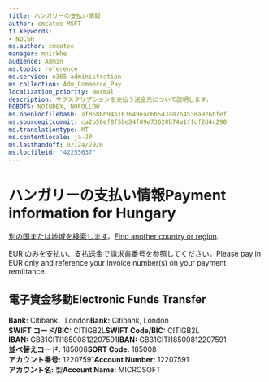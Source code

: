 ```yaml
---
title: ハンガリーの支払い情報
author: cmcatee-MSFT
f1.keywords:
- NOCSH
ms.author: cmcatee
manager: mnirkhe
audience: Admin
ms.topic: reference
ms.service: o365-administration
ms.collection: Adm_Commerce_Pay
localization_priority: Normal
description: サブスクリプションを支払う送金先について説明します。
ROBOTS: NOINDEX, NOFOLLOW
ms.openlocfilehash: af8686b94b163649eac6b543a87b4538a926bfef
ms.sourcegitcommit: ca2b58ef8f5be24f09e73620b74a1ffcf2d4c290
ms.translationtype: MT
ms.contentlocale: ja-JP
ms.lasthandoff: 02/24/2020
ms.locfileid: "42255637"
---
```

# <a name="payment-information-for-hungary"></a><span data-ttu-id="e4c5a-103">ハンガリーの支払い情報</span><span class="sxs-lookup"><span data-stu-id="e4c5a-103">Payment information for Hungary</span></span>

<span data-ttu-id="e4c5a-104">[別の国または地域を検索します](../billing-and-payments/pay-for-your-subscription.md)。</span><span class="sxs-lookup"><span data-stu-id="e4c5a-104">[Find another country or region](../billing-and-payments/pay-for-your-subscription.md).</span></span>

<span data-ttu-id="e4c5a-105">EUR のみを支払い、支払送金で請求書番号を参照してください。</span><span class="sxs-lookup"><span data-stu-id="e4c5a-105">Please pay in EUR only and reference your invoice number(s) on your payment remittance.</span></span>

## <a name="electronic-funds-transfer"></a><span data-ttu-id="e4c5a-106">電子資金移動</span><span class="sxs-lookup"><span data-stu-id="e4c5a-106">Electronic Funds Transfer</span></span>

<span data-ttu-id="e4c5a-107">**Bank:** Citibank、London</span><span class="sxs-lookup"><span data-stu-id="e4c5a-107">**Bank:** Citibank, London</span></span>  
<span data-ttu-id="e4c5a-108">**SWIFT コード/BIC:** CITIGB2L</span><span class="sxs-lookup"><span data-stu-id="e4c5a-108">**SWIFT Code/BIC:** CITIGB2L</span></span>  
<span data-ttu-id="e4c5a-109">**IBAN:** GB31CITI18500812207591</span><span class="sxs-lookup"><span data-stu-id="e4c5a-109">**IBAN:** GB31CITI18500812207591</span></span>  
<span data-ttu-id="e4c5a-110">**並べ替えコード:** 185008</span><span class="sxs-lookup"><span data-stu-id="e4c5a-110">**SORT Code:** 185008</span></span>  
<span data-ttu-id="e4c5a-111">**アカウント番号:** 12207591</span><span class="sxs-lookup"><span data-stu-id="e4c5a-111">**Account Number:** 12207591</span></span>    
<span data-ttu-id="e4c5a-112">**アカウント名:** 製</span><span class="sxs-lookup"><span data-stu-id="e4c5a-112">**Account Name:** MICROSOFT</span></span>